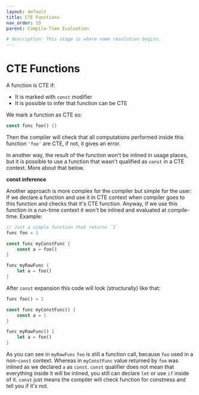 ```yaml
---
layout: default
title: CTE Functions
nav_order: 15
parent: Compile-Time Evaluation

# description: This stage is where name resolution begins.
---
```


# CTE Functions

A function is CTE if:

* It is marked with `const` modifier
* It is possible to infer that function can be CTE

We mark a function as CTE so:

```rust
const func foo() {}
```

Then the compiler will check that all computations performed inside this function `'foo'` are CTE, if not, it gives an error.

In another way, the result of the function won't be inlined in usage places, but it is possible to use a function that wasn't qualified as `const` in a CTE context. More about that below.

**const inference**

Another approach is more complex for the compiler but simple for the user: If we declare a function and use it in CTE context when compiler goes to this function and checks that it's CTE function. Anyway, if we use this function in a run-time context it won't be inlined and evaluated at compile-time. Example:

```rust
// Just a simple function that returns `1`
func foo = 1

const func myConstFunc {
    const a = foo()
}

func myRawFunc {
    let a = foo()
}
```

After `const` expansion this code will look (structurally) like that:

```rust
func foo() = 1

const func myConstFunc() {
    const a = 1
}

func myRawFunc() {
    let a = foo()
}
```

As you can see in `myRawFunc` `foo` is still a function call, because `foo` used in a non-`const` context. Whereas in `myConstFunc` value returned by `foo` was inlined as we declared `a` as `const`. `const` qualifier does not mean that everything inside it will be inlined, you still can declare `let` or use `if` inside of it. `const` just means the compiler will check function for constness and tell you if it's not.

